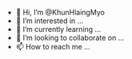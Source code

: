 - 👋 Hi, I’m @KhunHlaingMyo
- 👀 I’m interested in ...
- 🌱 I’m currently learning ...
- 💞️ I’m looking to collaborate on ...
- 📫 How to reach me ...

<!---
KhunHlaingMyo/KhunHlaingMyo is a ✨ special ✨ repository because its `README.md` (this file) appears on your GitHub profile.
You can click the Preview link to take a look at your changes.
--->
